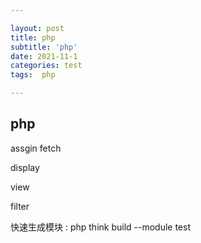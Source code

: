 ```yaml
---

layout: post
title: php
subtitle: 'php'
date: 2021-11-1
categories: test
tags:  php

---
```


## php ##




assgin
fetch

display

view



filter

快速生成模块 : php think build --module test


